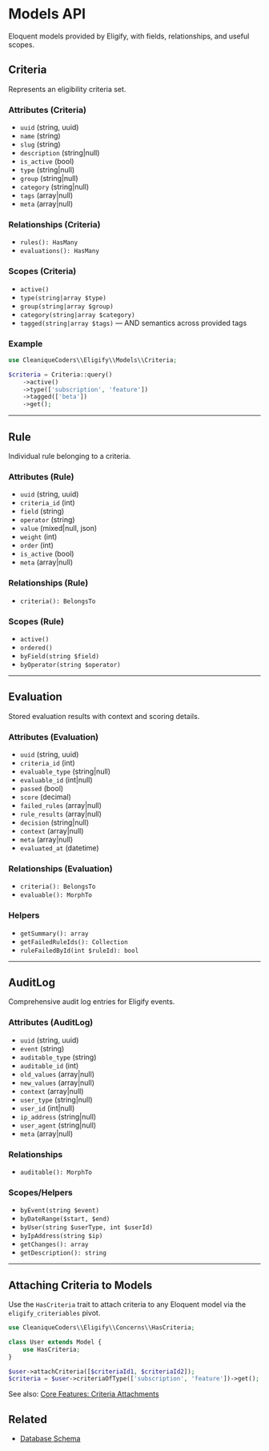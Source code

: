 # Models API

Eloquent models provided by Eligify, with fields, relationships, and useful scopes.

## Criteria

Represents an eligibility criteria set.

### Attributes (Criteria)

- `uuid` (string, uuid)
- `name` (string)
- `slug` (string)
- `description` (string|null)
- `is_active` (bool)
- `type` (string|null)
- `group` (string|null)
- `category` (string|null)
- `tags` (array|null)
- `meta` (array|null)

### Relationships (Criteria)

- `rules(): HasMany`
- `evaluations(): HasMany`

### Scopes (Criteria)

- `active()`
- `type(string|array $type)`
- `group(string|array $group)`
- `category(string|array $category)`
- `tagged(string|array $tags)` — AND semantics across provided tags

### Example

```php
use CleaniqueCoders\\Eligify\\Models\\Criteria;

$criteria = Criteria::query()
    ->active()
    ->type(['subscription', 'feature'])
    ->tagged(['beta'])
    ->get();
```

---

## Rule

Individual rule belonging to a criteria.

### Attributes (Rule)

- `uuid` (string, uuid)
- `criteria_id` (int)
- `field` (string)
- `operator` (string)
- `value` (mixed|null, json)
- `weight` (int)
- `order` (int)
- `is_active` (bool)
- `meta` (array|null)

### Relationships (Rule)

- `criteria(): BelongsTo`

### Scopes (Rule)

- `active()`
- `ordered()`
- `byField(string $field)`
- `byOperator(string $operator)`

---

## Evaluation

Stored evaluation results with context and scoring details.

### Attributes (Evaluation)

- `uuid` (string, uuid)
- `criteria_id` (int)
- `evaluable_type` (string|null)
- `evaluable_id` (int|null)
- `passed` (bool)
- `score` (decimal)
- `failed_rules` (array|null)
- `rule_results` (array|null)
- `decision` (string|null)
- `context` (array|null)
- `meta` (array|null)
- `evaluated_at` (datetime)

### Relationships (Evaluation)

- `criteria(): BelongsTo`
- `evaluable(): MorphTo`

### Helpers

- `getSummary(): array`
- `getFailedRuleIds(): Collection`
- `ruleFailedById(int $ruleId): bool`

---

## AuditLog

Comprehensive audit log entries for Eligify events.

### Attributes (AuditLog)

- `uuid` (string, uuid)
- `event` (string)
- `auditable_type` (string)
- `auditable_id` (int)
- `old_values` (array|null)
- `new_values` (array|null)
- `context` (array|null)
- `user_type` (string|null)
- `user_id` (int|null)
- `ip_address` (string|null)
- `user_agent` (string|null)
- `meta` (array|null)

### Relationships

- `auditable(): MorphTo`

### Scopes/Helpers

- `byEvent(string $event)`
- `byDateRange($start, $end)`
- `byUser(string $userType, int $userId)`
- `byIpAddress(string $ip)`
- `getChanges(): array`
- `getDescription(): string`

---

## Attaching Criteria to Models

Use the `HasCriteria` trait to attach criteria to any Eloquent model via the `eligify_criteriables` pivot.

```php
use CleaniqueCoders\\Eligify\\Concerns\\HasCriteria;

class User extends Model {
    use HasCriteria;
}

$user->attachCriteria([$criteriaId1, $criteriaId2]);
$criteria = $user->criteriaOfType(['subscription', 'feature'])->get();
```

See also: [Core Features: Criteria Attachments](../../03-core-features/criteria-attachments.md)

## Related

- [Database Schema](../database-schema.md)
